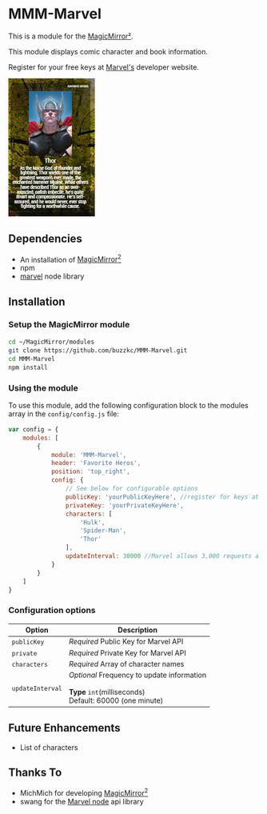 # MMM-Marvel

This is a module for the [MagicMirror²](https://github.com/MichMich/MagicMirror/).

This module displays comic character and book information.

Register for your free keys at [Marvel's](https://developer.marvel.com/) developer website. 

![](./images/MMM-Marvel.png)

## Dependencies

* An installation of [MagicMirror<sup>2</sup>](https://github.com/MichMich/MagicMirror)
* npm
* [marvel](https://www.npmjs.com/package/marvel) node library

## Installation
### Setup the MagicMirror module
```bash
cd ~/MagicMirror/modules
git clone https://github.com/buzzkc/MMM-Marvel.git
cd MMM-Marvel
npm install
```
### Using the module

To use this module, add the following configuration block to the modules array in the `config/config.js` file:
```js
var config = {
    modules: [
        {
            module: 'MMM-Marvel',
            header: 'Favorite Heros',
            position: 'top_right',
            config: {
                // See below for configurable options
                publicKey: 'yourPublicKeyHere', //register for keys at https://developer.marvel.com/
                privateKey: 'yourPrivateKeyHere',
                characters: [
                    'Hulk',
                    'Spider-Man',
                    'Thor'
                ],
                updateInterval: 30000 //Marvel allows 3,000 requests a day per key.
            }
        }
    ]
}
```

### Configuration options

| Option           | Description
|----------------- |-----------
| `publicKey`      | *Required* Public Key for Marvel API
| `private`        | *Required* Private Key for Marvel API
| `characters`     | *Required* Array of character names
| `updateInterval` | *Optional* Frequency to update information  <br><br>**Type** `int`(milliseconds)<br> Default: 60000 (one minute)


## Future Enhancements
* List of characters


## Thanks To
* MichMich for developing [MagicMirror<sup>2</sup>](https://github.com/MichMich/MagicMirror)
* swang for the [Marvel node](https://www.npmjs.com/package/marvel) api library
